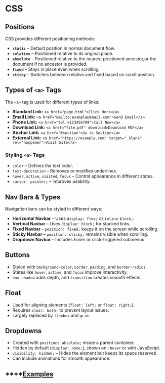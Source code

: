 # CSS
## **Positions**  
CSS provides different positioning methods:  
- **`static`** – Default position in normal document flow.  
- **`relative`** – Positioned relative to its original place.  
- **`absolute`** – Positioned relative to the nearest positioned ancestor,or the document if no ancestor is provided.  
- **`fixed`** – Stays in place even when scrolling.  
- **`sticky`** – Switches between relative and fixed based on scroll position.  

## **Types of `<a>` Tags**  
The `<a>` tag is used for different types of links:  
- **Standard Link:** `<a href="page.html">Click Here</a>`  
- **Email Link:** `<a href="mailto:example@email.com">Send Email</a>`  
- **Phone Link:** `<a href="tel:+123456789">Call Now</a>`  
- **Download Link:** `<a href="file.pdf" download>Download PDF</a>`  
- **Anchor Link:** `<a href="#section">Go to Section</a>`  
- **External Link:** `<a href="https://example.com" target="_blank" rel="noopener">Visit Site</a>`  

### **Styling `<a>` Tags**  
- `color` – Defines the text color.  
- `text-decoration` – Removes or modifies underlines.  
- `hover`, `active`, `visited`, `focus` – Control appearance in different states.  
- `cursor: pointer;` – Improves usability.  

## **Nav Bars & Types**  
Navigation bars can be styled in different ways:  
- **Horizontal Navbar** – Uses `display: flex;` or `inline-block;`.  
- **Vertical Navbar** – Uses `display: block;` for stacked links.  
- **Fixed Navbar** – `position: fixed;` keeps it on the screen while scrolling.  
- **Sticky Navbar** – `position: sticky;` remains visible when scrolling.  
- **Dropdown Navbar** – Includes hover or click-triggered submenus.  

## **Buttons**  
- Styled with `background-color`, `border`, `padding`, and `border-radius`.  
- States like `hover`, `active`, and `focus` improve interactivity.  
- `box-shadow` adds depth, and `transition` creates smooth effects.  

## **Float**  
- Used for aligning elements (`float: left;` or `float: right;`).  
- Requires `clear: both;` to prevent layout issues.  
- Largely replaced by `flexbox` and `grid`.  

## **Dropdowns**  
- Created with `position: absolute;` inside a parent container.  
- Hidden by default (`display: none;`), shown on `:hover` or with JavaScript.
- `visibility: hidden;` – Hides the element but keeps its space reserved.  
- Can include animations for smooth appearance.

## ****[Examples](https://annwanjiku.github.io/positionsIncss/)
